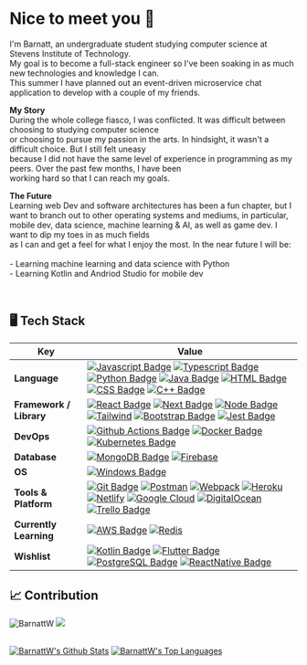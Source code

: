 <h1> Nice to meet you 🧋 </h1>
<p> I'm Barnatt, an undergraduate student studying computer science at Stevens Institute of Technology. <br>
My goal is to become a full-stack engineer so I've been soaking in as much new technologies and knowledge I can. <br>
This summer I have planned out an event-driven microservice chat application to develop with a couple of my friends.
</p>

<p><b>My Story</b><br>
During the whole college fiasco, I was conflicted. It was difficult between choosing to studying computer science <br>
or choosing to pursue my passion in the arts. In hindsight, it wasn't a difficult choice. But I still felt uneasy <br>
because I did not have the same level of experience in programming as my peers. Over the past few months, I have been <br>
working hard so that I can reach my goals. 
</p>

<p><b>The Future</b><br>
Learning web Dev and software architectures has been a fun chapter, but I want to branch out to other operating systems and mediums, in particular, <br>
mobile dev, data science, machine learning & AI, as well as game dev. I want to dip my toes in as much fields <br>
as I can and get a feel for what I enjoy the most. In the near future I will be: <br><br>
    - Learning machine learning and data science with Python <br>
    - Learning Kotlin and Andriod Studio for mobile dev
</p>
<br>

## 🖥️ Tech Stack

Key | Value
--- | ---
**Language**  | [![Javascript Badge](https://img.shields.io/badge/-Javascript-F7DF1E?style=flat&logo=javascript&logoColor=black)]() [![Typescript Badge](https://img.shields.io/badge/-Typescript-3178C6?style=flat&logo=typescript&logoColor=white)]() [![Python Badge](https://img.shields.io/badge/Python-3776AB?style=for-the-badge&style=flat&logo=python&logoColor=white)]() [![Java Badge](https://img.shields.io/badge/Java-ED8B00?style=for-the-badge&logo=openjdk&style=flat&logoColor=white)]() [![HTML Badge](https://img.shields.io/badge/-HTML-E34F26?style=flat&logo=html5&logoColor=white)]() [![CSS Badge](https://img.shields.io/badge/-CSS-1572B6?style=flat&logo=css3&logoColor=white)]() [![C++ Badge](https://img.shields.io/badge/c++-%2300599C.svg?style=flat&logo=c%2B%2B&logoColor=white)]()
**Framework / Library**  | [![React Badge](https://img.shields.io/badge/-ReactJS-20232a?style=flat&logo=React&logoColor=61DAFB)](https://reactjs.org/) [![Next Badge](https://img.shields.io/badge/-NextJS-000000?style=flat&logo=nextdotjs&logoColor=white)](https://nextjs.org/) [![Node Badge](https://img.shields.io/badge/-NodeJS-339933?style=flat&logo=nodedotjs&logoColor=white)](https://nodejs.org/en/) [![Tailwind](https://img.shields.io/badge/Tailwind-06B6D4?style=flat&logo=tailwindcss&logoColor=white)](https://tailwindcss.com/) [![Bootstrap Badge](https://img.shields.io/badge/-Bootstrap-7952B3?style=flat&logo=bootstrap&logoColor=white)](https://getbootstrap.com/) [![Jest Badge](https://img.shields.io/badge/-Jest-C21325?style=flat&logo=jest&logoColor=white)](https://jestjs.io/)
**DevOps** | [![Github Actions Badge](https://img.shields.io/badge/-Github_Actions-181717?style=flat&logo=github&logoColor=white)](https://github.com/features/actions) [![Docker Badge](https://img.shields.io/badge/-Docker-2496ED?style=flat&logo=docker&logoColor=white)](https://www.docker.com/) [![Kubernetes Badge](https://img.shields.io/badge/-Kubernetes-326CE5?style=flat&logo=kubernetes&logoColor=white)](https://kubernetes.io/)
**Database**  | [![MongoDB Badge](https://img.shields.io/badge/-MongoDB-033430?style=flat&logo=mongodb&logoColor=00ed64)](https://www.mongodb.com/) [![Firebase](https://img.shields.io/badge/Firebase-1a73e8?style=flat&logo=firebase&logoColor=FFCA28)](https://firebase.google.com/)
**OS**  | [![Windows Badge](https://img.shields.io/badge/-Windows-0078D6?style=flat&logo=windows&logoColor=white)](https://www.microsoft.com/en-us/windows/)
**Tools & Platform**  | [![Git Badge](https://img.shields.io/badge/Git-F9AB00?style=flat&logo=git&color=525252)](https://git-scm.com/) [![Postman](https://img.shields.io/badge/Postman-FF6C37?style=flat&logo=postman&logoColor=white)](https://www.postman.com/) [![Webpack](https://img.shields.io/badge/Webpack-2b3a42?style=flat&logo=webpack&logoColor=8DD6F9)](https://webpack.js.org/) [![Heroku](https://img.shields.io/badge/Heroku-430098?style=flat&logo=heroku&logoColor=white)](https://www.heroku.com/) [![Netlify](https://img.shields.io/badge/Netlify-151a1e?style=flat&logo=netlify&logoColor=00C7B7)](https://www.netlify.com/) [![Google Cloud](https://img.shields.io/badge/Google_Cloud-4285F4?style=for-the-badge&logo=google-cloud&style=flat&logoColor=white)]() [![DigitalOcean](https://img.shields.io/badge/DigitalOcean-0080FF?style=flat&logo=digitalocean&logoColor=white)](https://www.digitalocean.com/) [![Trello Badge](https://img.shields.io/badge/Trello-0052CC?style=for-the-badge&logo=trello&style=flat&logoColor=white)]()
**Currently Learning**  | [![AWS Badge](https://img.shields.io/badge/Amazon_AWS-232F3E?style=for-the-badge&logo=amazon-aws&style=flat&logoColor=white)]() [![Redis](https://img.shields.io/badge/Redis-white?style=flat&logo=redis&logoColor=DC382D)](https://redis.io/)
**Wishlist**  |  [![Kotlin Badge](https://img.shields.io/badge/Kotlin-0095D5?&style=for-the-badge&logo=kotlin&style=flat&logoColor=white)]() [![Flutter Badge](https://img.shields.io/badge/Flutter-2bb7f6?style=flat&logo=flutter&logoColor=white)](https://flutter.dev/) [![PostgreSQL Badge](https://img.shields.io/badge/PostgreSQL-316192?style=for-the-badge&logo=postgresql&style=flat&logoColor=white)]() [![ReactNative Badge](	https://img.shields.io/badge/React_Native-20232A?style=for-the-badge&logo=react&style=flat&logoColor=61DAFB)]()

## 📈 Contribution

<img src="https://komarev.com/ghpvc/?username=BarnattW&label=Profile%20views&color=0e75b6&style=flat" alt="BarnattW" /> <a href="https://www.github.com/BarnattW" target="blank"><img src="https://img.shields.io/github/followers/thasup?label=Follow"></a> 

<br/>
    <a href="https://github.com/BarnattW"><img alt="BarnattW's Github Stats" src="https://github-readme-stats.vercel.app/api?username=BarnattW&show_icons=true&count_private=true&theme=react&hide_border=true&bg_color=0D1117" /></a>
  <a href="https://github.com/BarnattW"><img alt="BarnattW's Top Languages" src="https://github-readme-stats.vercel.app/api/top-langs/?username=BarnattW&langs_count=8&count_private=true&layout=compact&theme=react&hide_border=true&bg_color=0D1117" /></a>

<br/>
